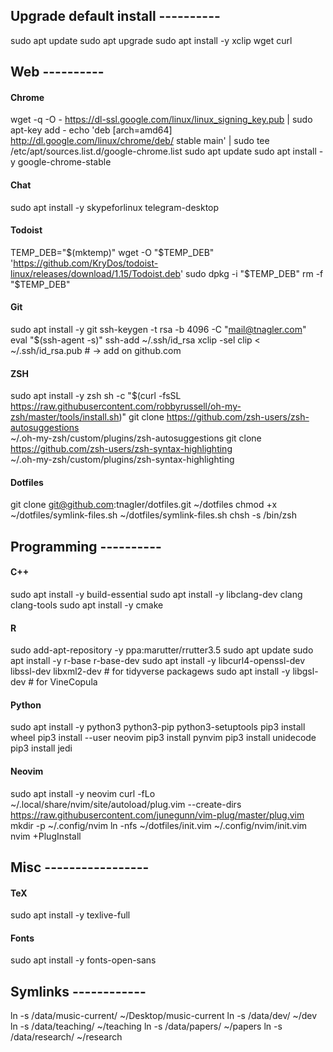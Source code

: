 ## Upgrade default install ----------

sudo apt update
sudo apt upgrade
sudo apt install -y xclip wget curl


## Web ----------

#### Chrome
wget -q -O - https://dl-ssl.google.com/linux/linux_signing_key.pub | sudo apt-key add -
echo 'deb [arch=amd64] http://dl.google.com/linux/chrome/deb/ stable main' | sudo tee /etc/apt/sources.list.d/google-chrome.list
sudo apt update
sudo apt install -y google-chrome-stable

#### Chat
sudo apt install -y skypeforlinux telegram-desktop

#### Todoist
TEMP_DEB="$(mktemp)"
wget -O "$TEMP_DEB" 'https://github.com/KryDos/todoist-linux/releases/download/1.15/Todoist.deb'
sudo dpkg -i "$TEMP_DEB"
rm -f "$TEMP_DEB"

#### Git
sudo apt install -y git
ssh-keygen -t rsa -b 4096 -C "mail@tnagler.com"
eval "$(ssh-agent -s)"
ssh-add ~/.ssh/id_rsa
xclip -sel clip < ~/.ssh/id_rsa.pub  # -> add on github.com

#### ZSH
sudo apt install -y zsh
sh -c "$(curl -fsSL https://raw.githubusercontent.com/robbyrussell/oh-my-zsh/master/tools/install.sh)"
git clone https://github.com/zsh-users/zsh-autosuggestions \
    ~/.oh-my-zsh/custom/plugins/zsh-autosuggestions
git clone https://github.com/zsh-users/zsh-syntax-highlighting \
    ~/.oh-my-zsh/custom/plugins/zsh-syntax-highlighting

#### Dotfiles
git clone git@github.com:tnagler/dotfiles.git ~/dotfiles
chmod +x ~/dotfiles/symlink-files.sh
~/dotfiles/symlink-files.sh
chsh -s /bin/zsh

## Programming ----------

#### C++
sudo apt install -y build-essential
sudo apt install -y libclang-dev clang clang-tools
sudo apt install -y cmake

#### R
sudo add-apt-repository -y ppa:marutter/rrutter3.5
sudo apt update
sudo apt install -y r-base r-base-dev
sudo apt install -y libcurl4-openssl-dev libssl-dev libxml2-dev  # for tidyverse packagews
sudo apt install -y libgsl-dev  # for VineCopula 

#### Python
sudo apt install -y python3 python3-pip python3-setuptools
pip3 install wheel
pip3 install --user neovim
pip3 install pynvim
pip3 install unidecode
pip3 install jedi

#### Neovim
sudo apt install -y neovim
curl -fLo ~/.local/share/nvim/site/autoload/plug.vim --create-dirs \
    https://raw.githubusercontent.com/junegunn/vim-plug/master/plug.vim
mkdir -p ~/.config/nvim
ln -nfs ~/dotfiles/init.vim ~/.config/nvim/init.vim
nvim +PlugInstall

## Misc -----------------

#### TeX
sudo apt install -y texlive-full

#### Fonts
sudo apt install -y fonts-open-sans


## Symlinks ------------

ln -s /data/music-current/ ~/Desktop/music-current
ln -s /data/dev/ ~/dev
ln -s /data/teaching/ ~/teaching
ln -s /data/papers/ ~/papers
ln -s /data/research/ ~/research

